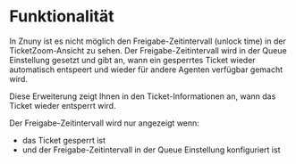 # Funktionalität

In Znuny ist es nicht möglich den Freigabe-Zeitintervall (unlock time) in der TicketZoom-Ansicht zu sehen. Der Freigabe-Zeitintervall wird in der Queue Einstellung gesetzt und gibt an, wann ein gesperrtes Ticket wieder automatisch entspeert und wieder für andere Agenten verfügbar gemacht wird.

Diese Erweiterung zeigt Ihnen in den Ticket-Informationen an, wann das Ticket wieder entsperrt wird.

Der Freigabe-Zeitintervall wird nur angezeigt wenn:

* das Ticket gesperrt ist
* und der Freigabe-Zeitintervall in der Queue Einstellung konfiguriert ist
